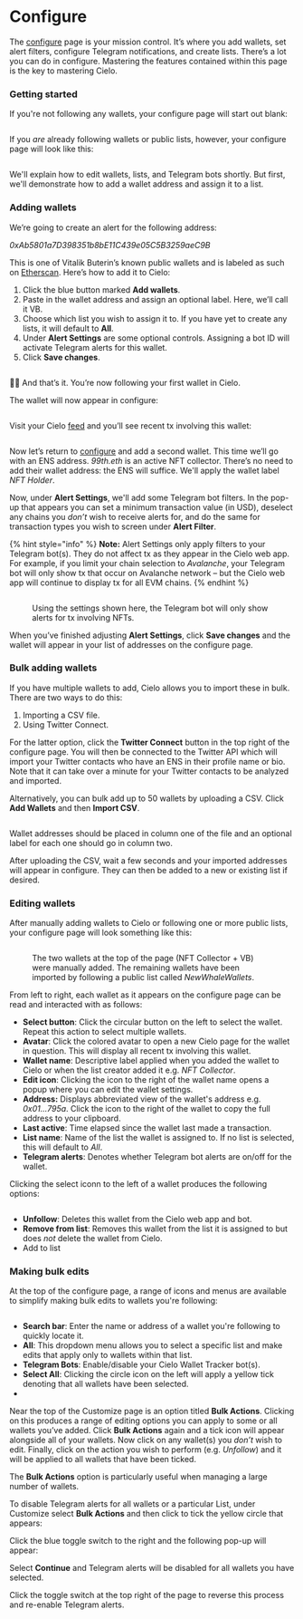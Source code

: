 # Configure

The [configure](https://app.cielo.finance/configure) page is your mission control. It’s where you add wallets, set alert filters, configure Telegram notifications, and create lists. There’s a lot you can do in configure. Mastering the features contained within this page is the key to mastering Cielo.

### Getting started

If you're not following any wallets, your configure page will start out blank:

<figure><img src=".gitbook/assets/Screenshot 2023-06-10 at 10.45.59.png" alt=""><figcaption></figcaption></figure>

If you _are_ already following wallets or public lists, however, your configure page will look like this:

<figure><img src=".gitbook/assets/Screenshot 2023-06-10 at 10.46.51.png" alt=""><figcaption></figcaption></figure>

We'll explain how to edit wallets, lists, and Telegram bots shortly. But first, we'll demonstrate how to add a wallet address and assign it to a list.



### Adding wallets

We’re going to create an alert for the following address:

_0xAb5801a7D398351b8bE11C439e05C5B3259aeC9B_

This is one of Vitalik Buterin’s known public wallets and is labeled as such on [Etherscan](https://etherscan.io/address/0xab5801a7d398351b8be11c439e05c5b3259aec9b). Here’s how to add it to Cielo:

1. Click the blue button marked **Add wallets**.
2. Paste in the wallet address and assign an optional label. Here, we’ll call it VB.
3. Choose which list you wish to assign it to. If you have yet to create any lists, it will default to **All**.
4. Under **Alert Settings** are some optional controls. Assigning a bot ID will activate Telegram alerts for this wallet.
5. Click **Save changes**.

<figure><img src=".gitbook/assets/Screenshot 2023-06-10 at 10.53.23.png" alt=""><figcaption></figcaption></figure>

💁‍♀️ And that’s it. You’re now following your first wallet in Cielo.

The wallet will now appear in configure:

<figure><img src=".gitbook/assets/Screenshot 2023-06-10 at 10.57.14.png" alt=""><figcaption></figcaption></figure>

Visit your Cielo [feed](https://app.cielo.finance/feed) and you’ll see recent tx involving this wallet:

<figure><img src=".gitbook/assets/Screenshot 2023-06-10 at 10.58.31.png" alt=""><figcaption></figcaption></figure>

Now let’s return to [configure](https://app.cielo.finance/configure) and add a second wallet. This time we’ll go with an ENS address. _99th.eth_ is an active NFT collector. There’s no need to add their wallet address: the ENS will suffice. We'll apply the wallet label _NFT Holder_.

Now, under **Alert Settings**, we'll add some Telegram bot filters. In the pop-up that appears you can set a minimum transaction value (in USD), deselect any chains you _don’t_ wish to receive alerts for, and do the same for transaction types you wish to screen under **Alert Filter**.

{% hint style="info" %}
**Note:** Alert Settings only apply filters to your Telegram bot(s). They do not affect tx as they appear in the Cielo web app. For example, if you limit your chain selection to _Avalanche_, your Telegram bot will only show tx that occur on Avalanche network – but the Cielo web app will continue to display tx for all EVM chains.
{% endhint %}

<figure><img src=".gitbook/assets/Screenshot 2023-06-12 at 11.51.42.png" alt=""><figcaption><p>Using the settings shown here, the Telegram bot will only show alerts for tx involving NFTs.</p></figcaption></figure>

When you’ve finished adjusting **Alert Settings**, click **Save changes** and the wallet will appear in your list of addresses on the configure page.

### Bulk adding wallets

If you have multiple wallets to add, Cielo allows you to import these in bulk. There are two ways to do this:

1. Importing a CSV file.
2. Using Twitter Connect.

For the latter option, click the **Twitter Connect** button in the top right of the configure page. You will then be connected to the Twitter API which will import your Twitter contacts who have an ENS in their profile name or bio. Note that it can take over a minute for your Twitter contacts to be analyzed and imported.

Alternatively, you can bulk add up to 50 wallets by uploading a CSV. Click **Add Wallets** and then **Import CSV**.

<figure><img src=".gitbook/assets/Screenshot 2023-06-12 at 12.45.56.png" alt=""><figcaption></figcaption></figure>

Wallet addresses should be placed in column one of the file and an optional label for each one should go in column two.

After uploading the CSV, wait a few seconds and your imported addresses will appear in configure. They can then be added to a new or existing list if desired.

### Editing wallets

After manually adding wallets to Cielo or following one or more public lists, your configure page will look something like this:

<figure><img src=".gitbook/assets/Screenshot 2023-06-12 at 12.02.13 (1).png" alt=""><figcaption><p>The two wallets at the top of the page (NFT Collector + VB) were manually added. The remaining wallets have been imported by following a public list called <em>NewWhaleWallets</em>.</p></figcaption></figure>



From left to right, each wallet as it appears on the configure page can be read and interacted with as follows:

* **Select button**: Click the circular button on the left to select the wallet. Repeat this action to select multiple wallets.
* **Avatar**: Click the colored avatar to open a new Cielo page for the wallet in question. This will display all recent tx involving this wallet.
* **Wallet name**: Descriptive label applied when you added the wallet to Cielo or when the list creator added it e.g. _NFT Collector_.
* **Edit icon**: Clicking the icon to the right of the wallet name opens a popup where you can edit the wallet settings.
* **Address:** Displays abbreviated view of the wallet's address e.g. _0x01...795a_. Click the icon to the right of the wallet to copy the full address to your clipboard.
* **Last active**: Time elapsed since the wallet last made a transaction.
* **List name**: Name of the list the wallet is assigned to. If no list is selected, this will default to _All_.
* **Telegram alerts**: Denotes whether Telegram bot alerts are on/off for the wallet.

Clicking the select iconn to the left of a wallet produces the following options:

<figure><img src=".gitbook/assets/Screenshot 2023-06-12 at 14.33.59.png" alt=""><figcaption></figcaption></figure>

* **Unfollow**: Deletes this wallet from the Cielo web app and bot.
* **Remove from list**: Removes this wallet from the list it is assigned to but does _not_ delete the wallet from Cielo.
* Add to list



### Making bulk edits

At the top of the configure page, a range of icons and menus are available to simplify making bulk edits to wallets you're following:

<figure><img src=".gitbook/assets/Screenshot 2023-06-12 at 12.56.33.png" alt=""><figcaption></figcaption></figure>

* **Search bar**: Enter the name or address of a wallet you're following to quickly locate it.
* **All**: This dropdown menu allows you to select a specific list and make edits that apply only to wallets within that list.
* **Telegram Bots**: Enable/disable your Cielo Wallet Tracker bot(s).
* **Select All**: Clicking the circle icon on the left will apply a yellow tick denoting that all wallets have been selected.
*

Near the top of the Customize page is an option titled **Bulk Actions**. Clicking on this produces a range of editing options you can apply to some or all wallets you’ve added. Click **Bulk Actions** again and a tick icon will appear alongside all of your wallets. Now click on any wallet(s) you _don’t_ wish to edit. Finally, click on the action you wish to perform (e.g. _Unfollow_) and it will be applied to all wallets that have been ticked.

The **Bulk Actions** option is particularly useful when managing a large number of wallets.

To disable Telegram alerts for all wallets or a particular List, under Customize select **Bulk Actions** and then click to tick the yellow circle that appears:

Click the blue toggle switch to the right and the following pop-up will appear:

Select **Continue** and Telegram alerts will be disabled for all wallets you have selected.

Click the toggle switch at the top right of the page to reverse this process and re-enable Telegram alerts.
